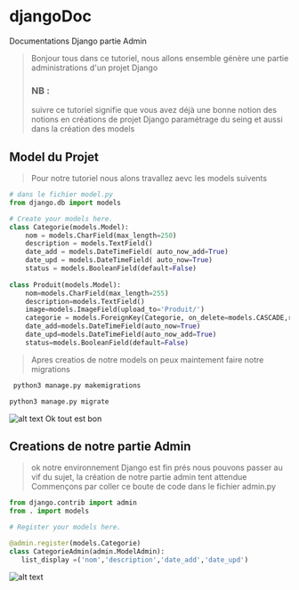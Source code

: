 # djangoDoc
 Documentations Django partie Admin 
>Bonjour tous dans ce tutoriel, nous allons ensemble génère une partie administrations d'un projet Django
>### NB :
>suivre ce tutoriel signifie que vous avez déjà une bonne notion des notions en créations de projet  Django paramétrage du seing et aussi dans la création des models 

## Model du Projet 
>Pour notre tutoriel nous alons travallez aevc les models suivents 
```python
# dans le fichier model.py
from django.db import models

# Create your models here.
class Categorie(models.Model):
    nom = models.CharField(max_length=250)
    description = models.TextField()
    date_add = models.DateTimeField( auto_now_add=True)
    date_upd = models.DateTimeField( auto_now=True)
    status = models.BooleanField(default=False)
    
class Produit(models.Model):
    nom=models.CharField(max_length=255)
    description=models.TextField()
    image=models.ImageField(upload_to='Produit/')
    categorie = models.ForeignKey(Categorie, on_delete=models.CASCADE,related_name='categorie_produit')
    date_add=models.DateTimeField(auto_now=True)
    date_upd=models.DateTimeField(auto_now_add=True)
    status=models.BooleanField(default=False)
```
    
>Apres creatios de notre models on peux maintement faire notre migrations
```python 
 python3 manage.py makemigrations
 ```
 ```python 
 python3 manage.py migrate
 ```
 ![ alt text](https://github.com/pentest225/djangoDoc/blob/master/imagesReadme/welcomeDjango.png)
 Ok tout est bon 
 
 ## Creations de notre partie Admin 
 >ok notre environnement Django est fin prés nous pouvons passer au vif du sujet, la création de notre partie admin tent attendue 
 >Commençons par coller ce boute de code dans le fichier admin.py
 ```python 
from django.contrib import admin
from . import models

# Register your models here.

@admin.register(models.Categorie)
class CategorieAdmin(admin.ModelAdmin):
    list_display =('nom','description','date_add','date_upd')
 ```
 
 ![alt text](https://github.com/pentest225/djangoDoc/blob/master/imagesReadme/Capture%20d%E2%80%99%C3%A9cran%202019-11-28%20%C3%A0%2015.16.58.png)
 
 

